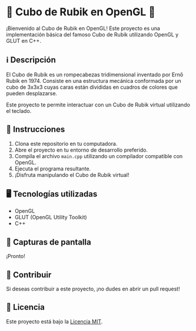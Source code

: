 # 🎲 Cubo de Rubik en OpenGL 🎨

¡Bienvenido al Cubo de Rubik en OpenGL! Este proyecto es una implementación básica del famoso Cubo de Rubik utilizando OpenGL y GLUT en C++.

## ℹ️ Descripción

El Cubo de Rubik es un rompecabezas tridimensional inventado por Ernő Rubik en 1974. Consiste en una estructura mecánica conformada por un cubo de 3x3x3 cuyas caras están divididas en cuadros de colores que pueden desplazarse.

Este proyecto te permite interactuar con un Cubo de Rubik virtual utilizando el teclado.

## 🚀 Instrucciones

1. Clona este repositorio en tu computadora.
2. Abre el proyecto en tu entorno de desarrollo preferido.
3. Compila el archivo `main.cpp` utilizando un compilador compatible con OpenGL.
4. Ejecuta el programa resultante.
5. ¡Disfruta manipulando el Cubo de Rubik virtual!

## 🖥️ Tecnologías utilizadas

- OpenGL
- GLUT (OpenGL Utility Toolkit)
- C++

## 🎨 Capturas de pantalla

¡Pronto!

## 🤝 Contribuir

Si deseas contribuir a este proyecto, ¡no dudes en abrir un pull request!

## 📝 Licencia

Este proyecto está bajo la [Licencia MIT](LICENSE).
